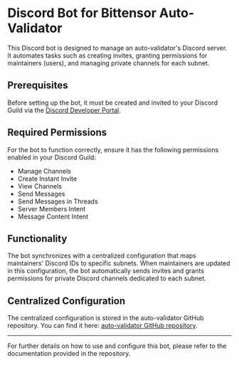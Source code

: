 # Discord Bot for Bittensor Auto-Validator

This Discord bot is designed to manage an auto-validator's Discord server. It automates tasks such as creating invites, granting permissions for maintainers (users), and managing private channels for each subnet.

## Prerequisites

Before setting up the bot, it must be created and invited to your Discord Guild via the [Discord Developer Portal](https://discordpy.readthedocs.io/en/stable/discord.html).

## Required Permissions

For the bot to function correctly, ensure it has the following permissions enabled in your Discord Guild:

- Manage Channels
- Create Instant Invite
- View Channels
- Send Messages
- Send Messages in Threads
- Server Members Intent
- Message Content Intent

## Functionality

The bot synchronizes with a centralized configuration that maps maintainers' Discord IDs to specific subnets. When maintainers are updated in this configuration, the bot automatically sends invites and grants permissions for private Discord channels dedicated to each subnet.

## Centralized Configuration

The centralized configuration is stored in the auto-validator GitHub repository. You can find it here: [auto-validator GitHub repository](https://github.com/bactensor/auto-validator).

---

For further details on how to use and configure this bot, please refer to the documentation provided in the repository.
